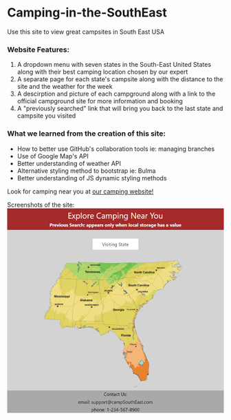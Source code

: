 # Camping-in-the-SouthEast
Use this site to view great campsites in South East USA

### Website Features:
1) A dropdown menu with seven states in the South-East United States along with their best camping location chosen by our expert
2) A separate page for each state's campsite along with the distance to the site and the weather for the week
3) A descirption and picture of each campground along with a link to the official campground site for more information and booking
4) A "previously searched" link that will bring you back to the last state and campsite you visited


### What we learned from the creation of this site:
* How to better use GitHub's collaboration tools ie: managing branches
* Use of Google Map's API
* Better understanding of weather API
* Alternative styling method to bootstrap ie: Bulma
* Better understanding of JS dynamic styling methods


Look for camping near you at [our camping website!](https://vincentmomot.github.io/Camping-in-the-SouthEast)

Screenshots of the site:
![This is an image of my main page](assets/ss.png)